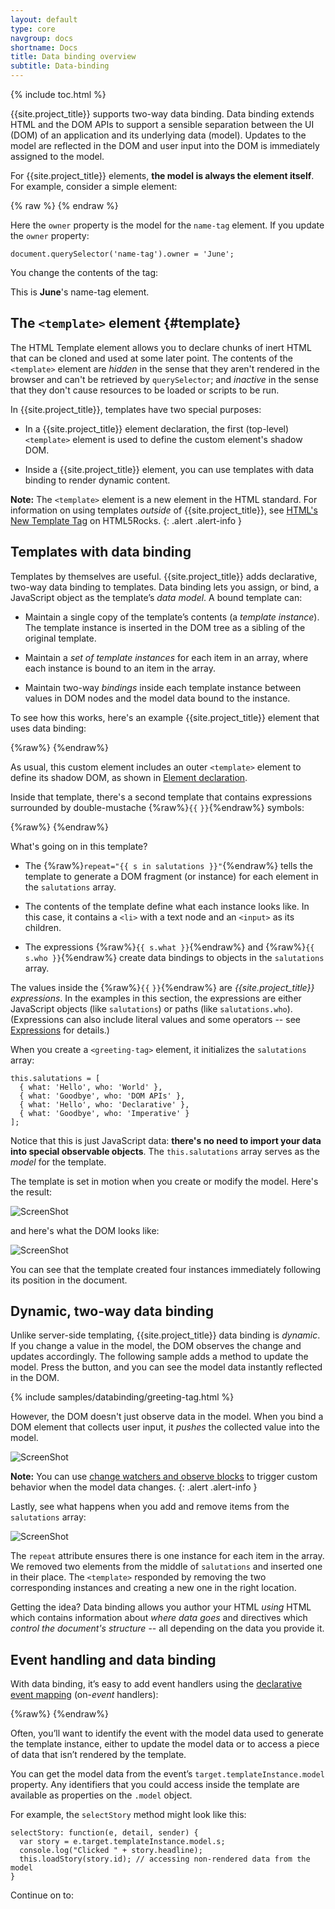 ```yaml
---
layout: default
type: core
navgroup: docs
shortname: Docs
title: Data binding overview
subtitle: Data-binding
---
```


{% include toc.html %}


{{site.project_title}} supports two-way data binding.  Data binding extends HTML and the DOM APIs to support a sensible separation between the UI (DOM) of an application and its underlying data (model). Updates to the model are reflected in the DOM and user input into the DOM is immediately assigned to the model.

For {{site.project_title}} elements, **the model is always the element itself**. For example, consider a simple element:

{% raw %}
    <polymer-element name="name-tag">
      <template>
        This is <b>{{owner}}</b>'s name-tag element.
      </template>
      <script>
        Polymer('name-tag', {
          // initialize the element's model
          ready: function() {
            this.owner = 'Rafael';
          }
        });
      </script>
    </polymer-element>
{% endraw %}

Here the `owner` property is the model for the `name-tag` element. If you update the `owner` property:

    document.querySelector('name-tag').owner = 'June';

You change the contents of the tag:

This is **June**'s name-tag element.



## The `<template>` element {#template}

The HTML Template element allows you to declare chunks of inert HTML that can be cloned and used at some later point. The contents of the `<template>` element are _hidden_ in the sense that they aren't rendered in the browser and can't be retrieved by `querySelector`; and _inactive_ in the sense that they don't cause resources to be loaded or scripts to be run. 

In {{site.project_title}}, templates have two special purposes:

*   In a {{site.project_title}} element declaration, the first (top-level) `<template>` element is used 
    to define the custom element's shadow DOM. 

*   Inside a {{site.project_title}} element, you can use templates with data binding to render dynamic 
   content. 

**Note:** The `<template>` element is a new element in the HTML standard. For information on using templates
_outside_ of {{site.project_title}}, see [HTML's New  Template Tag](http://www.html5rocks.com/tutorials/webcomponents/template/) 
on HTML5Rocks. 
{: .alert .alert-info }

## Templates with data binding

Templates by themselves are useful. {{site.project_title}} adds declarative, two-way data 
binding to templates. Data binding lets you assign, or bind, a JavaScript object as the template’s _data model_.  A bound template can:

*   Maintain a single copy of the template’s contents (a _template instance_). The template 
    instance is inserted in the DOM tree as a sibling of the original template.

*   Maintain  a _set of template instances_ for each item in an array, where each instance is 
    bound to an item in the array.

*   Maintain two-way _bindings_ inside each template instance between values in DOM nodes 
     and the model data bound to the instance.

To see how this works, here's an example {{site.project_title}} element that uses data binding:

{%raw%}
    <polymer-element name="greeting-tag">
      <!-- outermost template defines the element's shadow DOM -->
      <template>
        <ul>
          <template repeat="{{s in salutations}}">
            <li>{{s.what}}: <input type="text" value="{{s.who}}"></li>
          </template>
        </ul>
      </template>
      <script>
        Polymer('greeting-tag', {
          ready: function() {
            // populate the element’s data model
            // (the salutations array)
            this.salutations = [
              {what: 'Hello', who: 'World'},
              {what: 'GoodBye', who: 'DOM APIs'},
              {what: 'Hello', who: 'Declarative'},
              {what: 'GoodBye', who: 'Imperative'}
            ];
          }
        });
      </script>
    </polymer-element>
{%endraw%}


As usual, this custom element includes an outer `<template>` element to define its shadow DOM, as shown in [Element declaration](polymer.html#element-declaration).

Inside that template, there's a second template that contains 
expressions surrounded by double-mustache {%raw%}`{{`&nbsp;`}}`{%endraw%} symbols:

{%raw%}
    <template repeat="{{s in salutations }}">
      <li>{{ s.what }}: <input type="text" value="{{ s.who }}"></li>
    </template>
{%endraw%}

What's going on in this template?

*  The {%raw%}`repeat="{{ s in salutations }}"`{%endraw%} tells the template to 
    generate a DOM fragment (or instance) for each element in the `salutations` 
    array. 

*   The contents of the template define what each instance looks like. 
    In this case, it contains a `<li>` with a text node and an `<input>` as its children. 

*   The expressions {%raw%}`{{ s.what }}`{%endraw%} and {%raw%}`{{ s.who }}`{%endraw%} create 
    data bindings to objects in the `salutations` array. 

The values inside the {%raw%}`{{`&nbsp;`}}`{%endraw%} are <em>{{site.project_title}} expressions</em>. In the examples in this section, the expressions are either  JavaScript objects (like `salutations`) or paths (like `salutations.who`). (Expressions can also include literal values and some operators -- 
see [Expressions](#expressions) for details.)

When you create a `<greeting-tag>` element, it initializes the `salutations` array:

    this.salutations = [
      { what: 'Hello', who: 'World' },
      { what: 'Goodbye', who: 'DOM APIs' },
      { what: 'Hello', who: 'Declarative' },
      { what: 'Goodbye', who: 'Imperative' }
    ];

Notice that this is just JavaScript data: **there's no need to import your data into special observable objects**. The `this.salutations` array serves as the _model_ for the template. 

The template is set in motion when you create or modify the model. Here's the result:

![ScreenShot](/images/databinding/example-1.png)

and here's what the DOM looks like:

![ScreenShot](/images/databinding/example-1-dom.png)

You can see that the template created four instances immediately following its position in the document. 


## Dynamic, two-way data binding

Unlike server-side templating, {{site.project_title}} data binding is _dynamic_. If you change a value in the model, the DOM observes the change and updates accordingly. The following sample adds a method to update the model. Press the button, and you can see the model data instantly reflected in
the DOM.

{% include samples/databinding/greeting-tag.html %}

However, the DOM doesn't just observe data in the model. When you bind a DOM element that collects user input, it _pushes_ the collected value into the model.

![ScreenShot](/images/databinding/input-to-model.png)

**Note:** You can use [change watchers and observe blocks](polymer.html#observeprops) to trigger 
custom behavior when the model data changes. 
{: .alert .alert-info }

Lastly, see what happens when you add and remove items from the `salutations` array:

![ScreenShot](/images/databinding/update-model-array.png)

The `repeat` attribute ensures there is one instance for each item in the 
array. We removed two elements from the middle of `salutations` and inserted one in their place. The 
`<template>` responded by removing the two corresponding instances and creating a new one in the right location.

Getting the idea? Data binding allows you author your HTML _using_ HTML which contains information about 
_where data goes_ and directives which _control the document's structure_ -- all depending on the data you provide it.

## Event handling and data binding

With data binding, it’s easy to add event handlers using the 
[declarative event mapping](polymer.html#declarative-event-mapping) (on-_event_ handlers):

{%raw%}
    <template>
      <ul>
        <template repeat="{{s in stories}}">
          <li on-click={{selectStory}}>{{s.headline}}</li>
        </template>
      </ul>
    </template>
{%endraw%}

Often, you’ll want to identify the event with the model data used to generate 
the template instance, either to update the model data or to access a piece 
of data that isn’t rendered by the template.

You can get the model data from the event’s `target.templateInstance.model` 
property. Any identifiers that you could access inside the template are 
available as properties on the `.model` object.

For example, the  `selectStory` method might look like this:

    selectStory: function(e, detail, sender) {
      var story = e.target.templateInstance.model.s;
      console.log("Clicked " + story.headline);
      this.loadStory(story.id); // accessing non-rendered data from the model
    }

Continue on to:

<a href="/docs/polymer/binding-types.html">
  <paper-button icon="arrow-forward" label="Types of bindings" raisedButton></paper-button>
</a>

<a href="/docs/polymer/expressions.html">
  <paper-button icon="arrow-forward" label="Expressions" raisedButton></paper-button>
</a>
